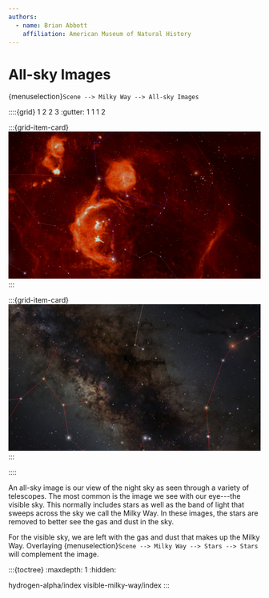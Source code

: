 ```yaml
---
authors:
  - name: Brian Abbott
    affiliation: American Museum of Natural History
---
```



# All-sky Images

{menuselection}`Scene --> Milky Way --> All-sky Images`


::::{grid} 1 2 2 3
:gutter: 1 1 1 2

:::{grid-item-card} [](./hydrogen-alpha/index)
[![hydrogen-alpha sky](./hydrogen-alpha/halpha_icon.png)](./hydrogen-alpha/index)
:::

:::{grid-item-card} [](visible-milky-way/index)
[![visible all-sky image](./visible-milky-way/visible_icon.png)](./visible-milky-way/index)
:::

::::


An all-sky image is our view of the night sky as seen through a variety of telescopes. The most common is the image we see with our eye---the visible sky. This normally includes stars as well as the band of light that sweeps across the sky we call the Milky Way. In these images, the stars are removed to better see the gas and dust in the sky.

For the visible sky, we are left with the gas and dust that makes up the Milky Way. Overlaying {menuselection}`Scene --> Milky Way --> Stars --> Stars` will complement the image.


:::{toctree}
:maxdepth: 1
:hidden:

hydrogen-alpha/index
visible-milky-way/index
:::
